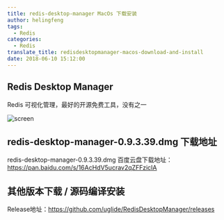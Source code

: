 ```yaml
---
title: redis-desktop-manager MacOs 下载安装
author: helingfeng
tags:
  - Redis
categories:
  - Redis
translate_title: redisdesktopmanager-macos-download-and-install
date: 2018-06-10 15:12:00
---
```

## Redis Desktop Manager

Redis 可视化管理，最好的开源免费工具，没有之一

![screen](/images/screen_14.png)

## redis-desktop-manager-0.9.3.39.dmg 下载地址

redis-desktop-manager-0.9.3.39.dmg
百度云盘下载地址：https://pan.baidu.com/s/16AcHdV5ucrav2qZFFzicIA

## 其他版本下载 / 源码编译安装

Release地址：https://github.com/uglide/RedisDesktopManager/releases









